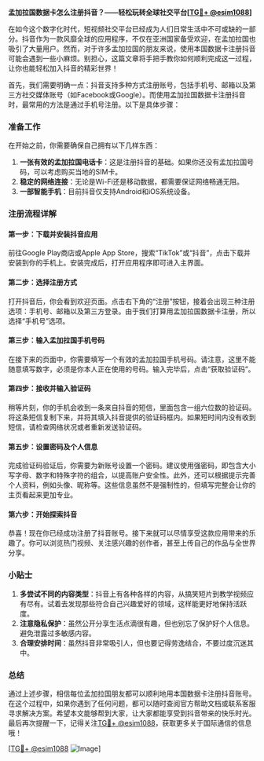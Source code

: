 **孟加拉国数据卡怎么注册抖音？——轻松玩转全球社交平台[[TG💪+ @esim1088](https://t.me/s/esim1088)]**

在如今这个数字化时代，短视频社交平台已经成为人们日常生活中不可或缺的一部分。抖音作为一款风靡全球的应用程序，不仅在亚洲国家备受欢迎，在孟加拉国也吸引了大量用户。然而，对于许多孟加拉国的朋友来说，使用本国数据卡注册抖音可能会遇到一些小麻烦。别担心，这篇文章将手把手教你如何顺利完成这一过程，让你也能轻松加入抖音的精彩世界！

首先，我们需要明确一点：抖音支持多种方式注册账号，包括手机号、邮箱以及第三方社交媒体账号（如Facebook或Google）。而使用孟加拉国数据卡注册抖音时，最常用的方法是通过手机号注册。以下是具体步骤：

### 准备工作

在开始之前，你需要确保自己拥有以下几样东西：
1. **一张有效的孟加拉国电话卡**：这是注册抖音的基础。如果你还没有孟加拉国号码，可以考虑购买当地的SIM卡。
2. **稳定的网络连接**：无论是Wi-Fi还是移动数据，都需要保证网络畅通无阻。
3. **一部智能手机**：目前抖音仅支持Android和iOS系统设备。

### 注册流程详解

#### 第一步：下载并安装抖音应用
前往Google Play商店或Apple App Store，搜索“TikTok”或“抖音”，点击下载并安装到你的手机上。安装完成后，打开应用程序即可进入主界面。

#### 第二步：选择注册方式
打开抖音后，你会看到欢迎页面。点击右下角的“注册”按钮，接着会出现三种注册选项：手机号、邮箱以及第三方登录。由于我们打算用孟加拉国数据卡注册，所以选择“手机号”选项。

#### 第三步：输入孟加拉国手机号码
在接下来的页面中，你需要填写一个有效的孟加拉国手机号码。请注意，这里不能随意填写数字，必须是你本人正在使用的号码。输入完毕后，点击“获取验证码”。

#### 第四步：接收并输入验证码
稍等片刻，你的手机会收到一条来自抖音的短信，里面包含一组六位数的验证码。将这条短信复制下来，并将其填入抖音提供的验证码框内。如果短时间内没有收到短信，请检查网络状况或者重新发送验证码。

#### 第五步：设置密码及个人信息
完成验证码验证后，你需要为新账号设置一个密码。建议使用强密码，即包含大小写字母、数字和特殊字符的组合，以提高账户安全性。此外，还可以根据提示完善个人资料，例如头像、昵称等。这些信息虽然不是强制性的，但填写完整会让你的主页看起来更加专业。

#### 第六步：开始探索抖音
恭喜！现在你已经成功注册了抖音账号。接下来就可以尽情享受这款应用带来的乐趣了。你可以浏览热门视频、关注感兴趣的创作者，甚至上传自己的作品与全世界分享。

### 小贴士

1. **多尝试不同的内容类型**：抖音上有各种各样的内容，从搞笑短片到教学视频应有尽有。试着去发现那些符合自己兴趣爱好的领域，这样能更好地保持活跃度。
2. **注意隐私保护**：虽然公开分享生活点滴很有趣，但也别忘了保护好个人信息。避免泄露过多敏感内容。
3. **合理安排时间**：虽然抖音非常吸引人，但也要记得劳逸结合，不要过度沉迷其中。

### 总结

通过上述步骤，相信每位孟加拉国朋友都可以顺利地用本国数据卡注册抖音账号。在这个过程中，如果你遇到了任何问题，都可以随时查阅官方帮助文档或联系客服寻求解决方案。希望本文能够帮到大家，让大家都能享受到抖音带来的快乐时光。最后再次提醒一下，记得关注[TG💪+ @esim1088](https://t.me/s/esim1088)，获取更多关于国际通信的信息哦！

[[TG💪+ @esim1088](https://t.me/s/esim1088) ![Image](https://i.postimg.cc/4NQfJmqS/Snipaste-2025-05-13-00-14-12.png)]